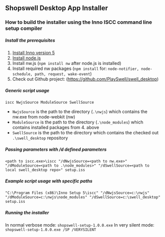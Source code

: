 ## Shopswell Desktop App Installer
### How to build the installer using the Inno ISCC command line setup compiler
##### Install the prerequisites
1. [Install Inno version 5](http://www.jrsoftware.org/download.php/is.exe?site=1)
2. [Install node.js](https://nodejs.org/dist/v4.2.1/win-x64/node.exe)
3. Install nw.js (`npm install nw` after node.js is installed)
4. Install required nw packages (`npm install` for: `node-notifier, node-schedule, path, request, wake-event`)
5. Check out Github project: (https://github.com/PlaySwell/swell_desktop)

##### Generic script usage
`iscc NwjsSource ModuleSource SwellSource`
* `NwjsSource` is the path to the directory (`.\nwjs`) which contains the nw.exe from node-webkit (nw)
* `ModuleSource` is the path to the directory (`.\node_modules`) which contains installed packages from 4. above
* `SwellSource` is the path to the directory which contains the checked out `.\swell_desktop` repository

##### Passing parameters with /d defined parameters
```
<path to iscc.exe>\iscc "/dNwjsSource=<path to nw.exe>" "/dModuleSource=<path to .\node_modules>" "/dSwellSource=<path to local swell_desktop repo>" setup.iss
``` 

##### Example script usage with specific paths
```
"C:\Program Files (x86)\Inno Setup 5\iscc" "/dNwjsSource=c:\nwjs" "/dModuleSource=c:\nwjs\node_modules" "/dSwellSource=c:\swell_desktop" setup.iss
```

##### Running the installer
In normal verbose mode:   `shopswell-setup-1.0.0.exe`
In very silent mode:      `shopswell-setup-1.0.0.exe /SP /VERYSILENT`
      
